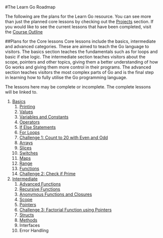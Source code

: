 #The Learn Go Roadmap

The following are the plans for the Learn Go resource. You can see more than just the planned core lessons by checking out the [Projects](https://github.com/DevelopDevs/learn-go/projects) section. If you would like to see the current lessons that have been completed, visit the [Course Outline](https://github.com/DevelopDevs/learn-go#course-outline)

##Plans for the Core lessons
Core lessons include the basics, intermediate and advanced categories. These are aimed to teach the Go language to visitors. The basics section teaches the fundamentals such as for loops and basic if else logic. The intermediate section teaches visitors about the scope, pointers and other topics, giving them a better understanding of how Go works and giving them more control in their programs. The advanced section teaches visitors the most complex parts of Go and is the final step in learning how to fully utilise the Go programming language.

The lessons here may be complete or incomplete. The complete lessons will be linked to.

1. [Basics](basics/basics.md)
	1. [Printing](basics/printing/printing.md)
	1. [Values](basics/values/values.md)
	1. [Variables and Constants](basics/vars-consts/vars-consts.md)
	1. [Operators](basics/operators/operators.md)
	1. [If Else Statements](basics/if-else/if-else.md)
	1. [For Loops](basics/for/for.md)
	1. [Challenge 1: Count to 20 with Even and Odd](challenges/basics/20-even-odd/20-even-odd.md)
	1. [Arrays](basics/arrays/arrays.md)
	1. [Slices](basics/slices/slices.md)
	1. [Switches](basics/switches/switches.md)
	1. [Maps](basics/maps/maps.md)
	1. [Range](basics/range/range.md)
	1. [Functions](basics/functions/functions.md)
	1. [Challenge 2: Check if Prime](challenges/basics/check-prime/check-prime.md)
1. [Intermediate](intermediate/intermediate.md)
	1. [Advanced Functions](intermediate/adv-func/adv-func.md)
	1. [Recursive Functions](intermediate/recursive-functions/recursive-functions.md)
	1. [Anonymous Functions and Closures](intermediate/anonymous-functions-closures/anonymous-functions-closures.md)
	1. [Scope](intermediate/scope/scope.md)
	1. [Pointers](intermediate/pointers/pointers.md)
	1. [Challenge 3: Factorial Function using Pointers](challenges/intermediate/factorial-function/factorial-function.md)
    1. [Structs](intermediate/structs/structs.md)
    1. [Methods](intermediate/methods/methods.md)
	1. Interfaces
	1. Error Handling
